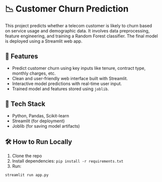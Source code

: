 # 📉 Customer Churn Prediction
This project predicts whether a telecom customer is likely to churn based on service usage and demographic data. It involves data preprocessing, feature engineering, and training a Random Forest classifier. The final model is deployed using a Streamlit web app.

## 🚀 Features
- Predict customer churn using key inputs like tenure, contract type, monthly charges, etc.
- Clean and user-friendly web interface built with Streamlit.
- Interactive model predictions with real-time user input.
- Trained model and features stored using `joblib`.

## 📂 Tech Stack
- Python, Pandas, Scikit-learn
- Streamlit (for deployment)
- Joblib (for saving model artifacts)

## 🛠️ How to Run Locally
1. Clone the repo  
2. Install dependencies: `pip install -r requirements.txt`  
3. Run:  
```bash
streamlit run app.py
